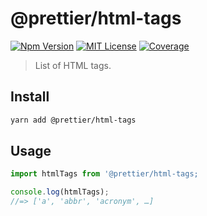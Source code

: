 # @prettier/html-tags

[![Npm Version][package_version_badge]][package_link]
[![MIT License][license_badge]][license_link]
[![Coverage][coverage_badge]][coverage_link]

[coverage_badge]: https://img.shields.io/codecov/c/github/prettier/prettier.svg?style=flat-square
[coverage_link]: https://app.codecov.io/gh/prettier/html-tags
[license_badge]: https://img.shields.io/npm/l/html-tags.svg?style=flat-square
[license_link]: https://github.com/prettier/html-tags/blob/main/license
[package_version_badge]: https://img.shields.io/npm/v/html-tags.svg?style=flat-square
[package_link]: https://www.npmjs.com/package/@prettier/html-tags

> List of HTML tags.

## Install

```bash
yarn add @prettier/html-tags
```

## Usage

```js
import htmlTags from '@prettier/html-tags;

console.log(htmlTags);
//=> ['a', 'abbr', 'acronym', …]
```
